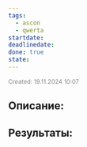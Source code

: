 ```yaml
---
tags:
  - ascon
  - qwerta
startdate: 
deadlinedate: 
done: true
state:
---
```

<span style="font-size:12px; color:#888888;">Created: 19.11.2024 10:07</span>

## Описание:


## Результаты:


